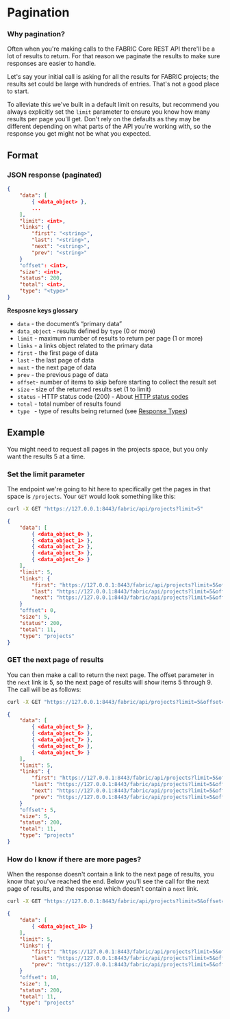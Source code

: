 # Pagination


### Why pagination?

Often when you're making calls to the FABRIC Core REST API there'll be a lot of results to return. For that reason we paginate the results to make sure responses are easier to handle.

Let's say your initial call is asking for all the results for FABRIC projects; the results set could be large with hundreds of entries. That's not a good place to start.

To alleviate this we've built in a default limit on results, but recommend you always explicitly set the `limit` parameter to ensure you know how many results per page you'll get. Don't rely on the defaults as they may be different depending on what parts of the API you're working with, so the response you get might not be what you expected.

## Format

### JSON response (paginated)

```json
{
    "data": [
        { <data_object> },
        ...
    ],
    "limit": <int>,
    "links": {
        "first": "<string>",
        "last": "<string>",
        "next": "<string>",
        "prev": "<string>"
    }
    "offset": <int>,
    "size": <int>,
    "status": 200,
    "total": <int>,
    "type": "<type>"
}
```

**Resposne keys glossary**

- `data` - the document’s “primary data” 
- `data_object` - results defined by `type` (0 or more)
- `limit` - maximum number of results to return per page (1 or more)
- `links` - a links object related to the primary data
- `first` - the first page of data
- `last` - the last page of data
- `next` - the next page of data
- `prev` - the previous page of data
- `offset`- number of items to skip before starting to collect the result set
- `size` - size of the returned results set (1 to limit)
- `status` - HTTP status code (200) - About [HTTP status codes](./core-api-status-codes.md)
- `total` - total number of results found
- `type ` - type of results being returned (see [Response Types](./core-api-resposne-types.md))



## Example

You might need to request all pages in the projects space, but you only want the results 5 at a time.

### Set the limit parameter

The endpoint we're going to hit here to specifically get the pages in that space is `/projects`. Your `GET` would look something like this:

```bash
curl -X GET "https://127.0.0.1:8443/fabric/api/projects?limit=5"
```

```json
{
    "data": [
        { <data_object_0> },
        { <data_object_1> },
        { <data_object_2> },
        { <data_object_3> },
        { <data_object_4> }
    ],
    "limit": 5,
    "links": {
        "first": "https://127.0.0.1:8443/fabric/api/projects?limit=5&offset=0",
        "last": "https://127.0.0.1:8443/fabric/api/projects?limit=5&offset=10",
        "next": "https://127.0.0.1:8443/fabric/api/projects?limit=5&offset=5"
    }
    "offset": 0,
    "size": 5,
    "status": 200,
    "total": 11,
    "type": "projects"
}
```

### GET the next page of results

You can then make a call to return the next page. The offset parameter in the `next` link is 5, so the next page of results will show items 5 through 9. The call will be as follows:

```bash
curl -X GET "https://127.0.0.1:8443/fabric/api/projects?limit=5&offset=5"
```

```json
{
    "data": [
        { <data_object_5> },
        { <data_object_6> },
        { <data_object_7> },
        { <data_object_8> },
        { <data_object_9> }
    ],
    "limit": 5,
    "links": {
        "first": "https://127.0.0.1:8443/fabric/api/projects?limit=5&offset=0",
        "last": "https://127.0.0.1:8443/fabric/api/projects?limit=5&offset=10",
        "next": "https://127.0.0.1:8443/fabric/api/projects?limit=5&offset=10",
        "prev": "https://127.0.0.1:8443/fabric/api/projects?limit=5&offset=0"
    }
    "offset": 5,
    "size": 5,
    "status": 200,
    "total": 11,
    "type": "projects"
}
```

### How do I know if there are more pages?

When the response doesn't contain a link to the next page of results, you know that you've reached the end. Below you'll see the call for the next page of results, and the response which doesn't contain a `next` link.

```bash
curl -X GET "https://127.0.0.1:8443/fabric/api/projects?limit=5&offset=10"
```

```json
{
    "data": [
        { <data_object_10> }
    ],
    "limit": 5,
    "links": {
        "first": "https://127.0.0.1:8443/fabric/api/projects?limit=5&offset=0",
        "last": "https://127.0.0.1:8443/fabric/api/projects?limit=5&offset=10",
        "prev": "https://127.0.0.1:8443/fabric/api/projects?limit=5&offset=5"
    }
    "offset": 10,
    "size": 1,
    "status": 200,
    "total": 11,
    "type": "projects"
}
```
